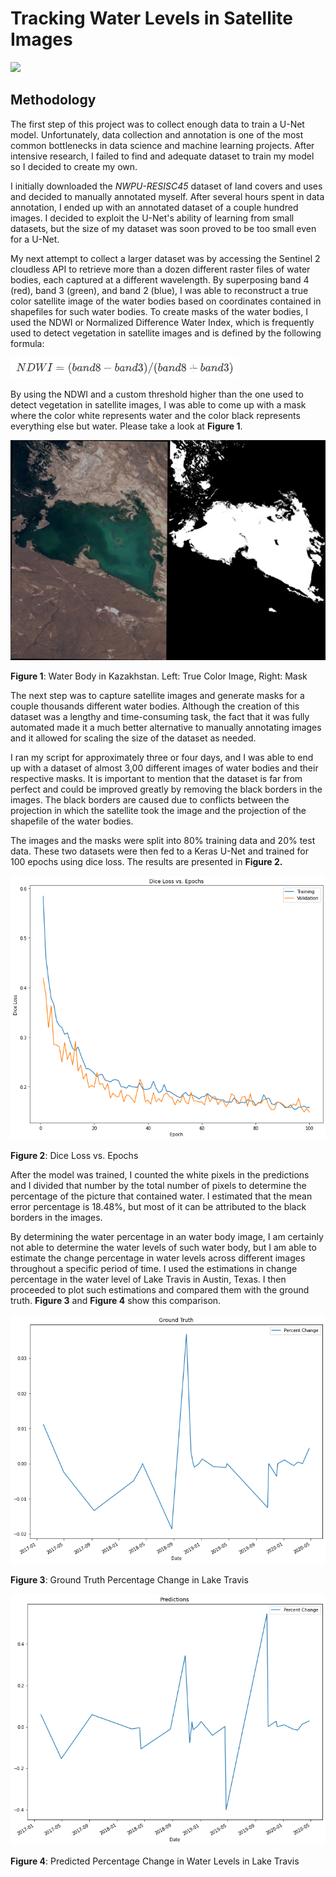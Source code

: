 # Tracking Water Levels in Satellite Images

![](https://github.com/fescobar96/Tracking-Water-Levels-in-Satellite-Data/blob/master/Satellite%20Images/1.gif?raw=true)



## Methodology

The first step of this project was to collect enough data to train a U-Net model. Unfortunately, data collection and annotation is one of the most common bottlenecks in data science and machine learning projects. After intensive research, I failed to find and adequate dataset to train my model so I decided to create my own.

I initially downloaded the *NWPU-RESISC45* dataset of land covers and uses and decided to manually annotated myself. After several hours spent in data annotation, I ended up with an annotated dataset of a couple hundred images. I decided to exploit the U-Net's ability of learning from small datasets, but the size of my dataset was soon proved to be too small even for a U-Net.

My next attempt to collect a larger dataset was by accessing the Sentinel 2 cloudless API to retrieve more than a dozen different raster files of water bodies, each captured at a different wavelength. By superposing band 4 (red), band 3 (green), and band 2 (blue), I was able to reconstruct a true color satellite image of the water bodies based on coordinates contained in shapefiles for such water bodies. To create masks of the water bodies, I used the NDWI or Normalized Difference Water Index, which is frequently used to detect vegetation in satellite images and is defined by the following formula:



![](https://github.com/fescobar96/Tracking-Water-Levels-in-Satellite-Data/blob/master/Satellite%20Images/2.png?raw=true)



By using the NDWI and a custom threshold higher than the one used to detect vegetation in satellite images, I was able to come up with a mask where the color white represents water and the color black represents everything else but water. Please take a look at **Figure 1**.



![](https://github.com/fescobar96/Tracking-Water-Levels-in-Satellite-Data/blob/master/Satellite%20Images/3.png?raw=true)

**Figure 1**: Water Body in Kazakhstan. Left: True Color Image, Right: Mask

The next step was to capture satellite images and generate masks for a couple thousands different water bodies. Although the creation of this dataset was a lengthy and time-consuming task, the fact that it was fully automated made it a much better alternative to manually annotating images and it allowed for scaling the size of the dataset as needed.

I ran my script for approximately three or four days, and I was able to end up with a dataset of almost 3,00 different images of water bodies and their respective masks. It is important to mention that the dataset is far from perfect and could be improved greatly by removing the black borders in the images. The black borders are caused due to conflicts between the projection in which the satellite took the image and the projection of the shapefile of the water bodies. 

The images and the masks were split into 80% training data and 20% test data. These two datasets were then fed to a Keras U-Net  and trained for 100 epochs using dice loss. The results are presented in **Figure 2.**



![](https://github.com/fescobar96/Tracking-Water-Levels-in-Satellite-Data/blob/master/Satellite%20Images/4.png?raw=true)

**Figure 2**: Dice Loss vs. Epochs



After the model was trained, I counted the white pixels in the predictions and I divided that number by the total number of pixels to determine the percentage of the picture that contained water. I estimated that the mean error percentage is 18.48%, but most of it can be attributed to the black borders in the images.

By determining the water percentage in an water body image, I am certainly not able to determine the water levels of such water body, but I am able to estimate the change percentage in water levels across different images throughout a specific period of time. I used the estimations in change percentage in the water level of Lake Travis in Austin, Texas. I then proceeded to plot such estimations and compared them with the ground truth. **Figure 3** and **Figure 4** show this comparison.

![](https://github.com/fescobar96/Tracking-Water-Levels-in-Satellite-Data/blob/master/Satellite%20Images/5.png?raw=true)

**Figure 3**: Ground Truth Percentage Change in Lake Travis



![](https://github.com/fescobar96/Tracking-Water-Levels-in-Satellite-Data/blob/master/Satellite%20Images/6.png?raw=true)

**Figure 4**: Predicted Percentage Change in Water Levels in Lake Travis
